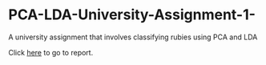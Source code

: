 # PCA-LDA-University-Assignment-1-
A university assignment that involves classifying rubies using PCA and LDA

Click <a href="https://rypoll.github.io/Dec20-PCA-LDA-University-Assignment-1-/Report.html">here</a> to go to report.
